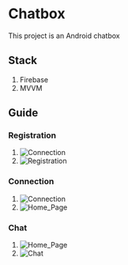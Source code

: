 # Chatbox

This project is an Android chatbox

## Stack

1. Firebase
2. MVVM

## Guide
### Registration
1. ![Connection](img/Connection.jpg)
2. ![Registration](img/Registration.jpg)

### Connection
1. ![Connection](img/Connection.jpg)
2. ![Home_Page](img/Home_page.jpg)

### Chat
1. ![Home_Page](img/Home_page.jpg)
2. ![Chat](img/Chat.jpg)
